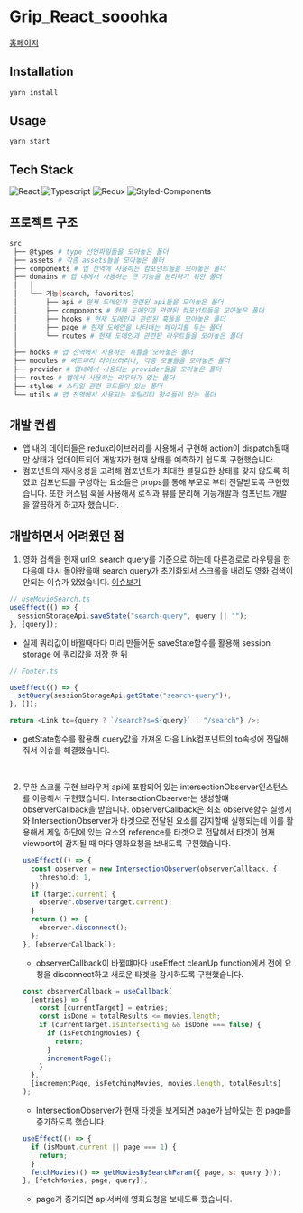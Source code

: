 # Grip_React_sooohka

[홈페이지](http://sooohka-movie.s3-website.ap-northeast-2.amazonaws.com)

## Installation

```sh
yarn install
```

## Usage

```sh
yarn start
```

## Tech Stack

![React](https://img.shields.io/badge/-React%2017-61DAFB?logo=react&logoColor=white&style=for-the-badge)
![Typescript](https://img.shields.io/badge/-typescript-3178C6?logo=typescript&logoColor=white&style=for-the-badge)
![Redux](https://img.shields.io/badge/-Redux-764ABC?logo=redux&logoColor=white&style=for-the-badge)
![Styled-Components](https://img.shields.io/badge/-styled%20Component-DB7093?logo=styled-components&logoColor=white&style=for-the-badge)

## 프로젝트 구조

```sh
src
 ├── @types # type 선언파일들을 모아놓은 폴더
 ├── assets # 각종 assets들을 모아놓은 폴더
 ├── components # 앱 전역에 사용하는 컴포넌트들을 모아놓은 폴더
 ├── domains # 앱 내에서 사용하는 큰 기능을 분리하기 위한 폴더
 │   │
 │   └── 기능(search, favorites)
 │       ├── api # 현재 도메인과 관련된 api들을 모아놓은 폴더
 │       ├── components # 현재 도메인과 관련된 컴포넌트들을 모아놓은 폴더
 │       ├── hooks # 현재 도메인과 관련된 훅들을 모아놓은 폴더
 │       ├── page # 현재 도메인을 나타내는 페이지를 두는 폴더
 │       └── routes # 현재 도메인과 관련된 라우트들을 모아놓은 폴더
 │
 ├── hooks # 앱 전역에서 사용하는 훅들을 모아놓은 폴더
 ├── modules # 써드파티 라이브러리나, 각종 모듈들을 모아놓은 폴더
 ├── provider # 앱내에서 사용되는 provider들을 모아놓은 폴더
 ├── routes # 앱에서 사용하는 라우터가 있는 폴더
 ├── styles # 스타일 관련 코드들이 있는 폴더
 └── utils # 앱 전역에서 사용되는 유틸리티 함수들이 있는 폴더
```

## 개발 컨셉

- 앱 내의 데이터들은 redux라이브러리를 사용해서 구현해 action이 dispatch될때만 상태가 업데이트되어 개발자가 현재 상태를 예측하기 쉽도록 구현했습니다.
- 컴포넌트의 재사용성을 고려해 컴포넌트가 최대한 불필요한 상태를 갖지 않도록 하였고 컴포넌트를 구성하는 요소들은 props를 통해 부모로 부터 전달받도록 구현했습니다. 또한 커스텀 훅을 사용해서 로직과 뷰를 분리해 기능개발과 컴포넌트 개발을 깔끔하게 하고자 했습니다.

## 개발하면서 어려웠던 점

1. 영화 검색을 현재 url의 search query를 기준으로 하는데 다른경로로 라우팅을 한 다음에 다시 돌아왔을때 search query가 초기화되서 스크롤을 내려도 영화 검색이 안되는 이슈가 있었습니다. [이슈보기](https://github.com/sooohka/Grip_React_sooohka/issues/9)

```javascript
// useMovieSearch.ts
useEffect(() => {
  sessionStorageApi.saveState("search-query", query || "");
}, [query]);
```

- 실제 쿼리값이 바뀔때마다 미리 만들어둔 saveState함수를 활용해 session storage 에 쿼리값을 저장 한 뒤

```javascript
// Footer.ts

useEffect(() => {
  setQuery(sessionStorageApi.getState("search-query"));
}, []);

return <Link to={query ? `/search?s=${query}` : "/search"} />;
```

- getState함수를 활용해 query값을 가져온 다음 Link컴포넌트의 to속성에 전달해줘서 이슈를 해결했습니다.

<br/>

2. 무한 스크롤 구현
   브라우저 api에 포함되어 있는 intersectionObserver인스턴스를 이용해서 구현했습니다.
   IntersectionObserver는 생성할떄 observerCallback을 받습니다. observerCallback은 최초 observe함수 실행시와 IntersectionObserver가 타겟으로 전달된 요소를 감지할때 실행되는데 이를 활용해서 제일 하단에 있는 요소의 reference를 타겟으로 전달해서 타겟이 현재 viewport에 감지될 때 마다 영화요청을 보내도록 구현했습니다.

   ```typescript
   useEffect(() => {
     const observer = new IntersectionObserver(observerCallback, {
       threshold: 1,
     });
     if (target.current) {
       observer.observe(target.current);
     }
     return () => {
       observer.disconnect();
     };
   }, [observerCallback]);
   ```

   - observerCallback이 바뀔떄마다 useEffect cleanUp function에서 전에 요청을 disconnect하고 새로운 타겟을 감시하도록 구현했습니다.

   ```typescript
   const observerCallback = useCallback(
     (entries) => {
       const [currentTarget] = entries;
       const isDone = totalResults <= movies.length;
       if (currentTarget.isIntersecting && isDone === false) {
         if (isFetchingMovies) {
           return;
         }
         incrementPage();
       }
     },
     [incrementPage, isFetchingMovies, movies.length, totalResults]
   );
   ```

   - IntersectionObserver가 현재 타겟을 보게되면 page가 남아있는 한 page를 증가하도록 했습니다.

   ```javascript
   useEffect(() => {
     if (isMount.current || page === 1) {
       return;
     }
     fetchMovies(() => getMoviesBySearchParam({ page, s: query }));
   }, [fetchMovies, page, query]);
   ```

   - page가 증가되면 api서버에 영화요청을 보내도록 했습니다.
